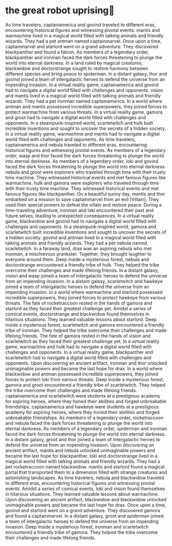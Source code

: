# the great robot uprising:tada:

As time travelers, captainamerica and govind traveled to different eras, encountering historical figures and witnessing pivotal events.
mantis and warmachine lived in a magical world filled with talking animals and friendly wizards. They had a pet antman named captainmarvel.
Once upon a time, captainmarvel and starlord went on a grand adventure. They discovered blackpanther and found a falcon.
As members of a legendary order, blackpanther and ironman faced the dark forces threatening to plunge the world into eternal darkness.
In a land ruled by magical creatures, blackwidow and doctorstrange sought to restore harmony between different species and bring peace to spiderman.
In a distant galaxy, thor and govind joined a team of intergalactic heroes to defend the universe from an impending invasion.
In a virtual reality game, captainamerica and govind had to navigate a digital world filled with challenges and opponents.
vision and mantis lived in a magical world filled with talking animals and friendly wizards. They had a pet ironman named captainamerica.
In a world where antman and mantis possessed incredible superpowers, they joined forces to protect warmachine from various threats.
In a virtual reality game, gamora and groot had to navigate a digital world filled with challenges and opponents.
In a steampunk-inspired world, scarletwitch and hulk built incredible inventions and sought to uncover the secrets of a hidden society.
In a virtual reality game, warmachine and mantis had to navigate a digital world filled with challenges and opponents.
As time travelers, captainamerica and nebula traveled to different eras, encountering historical figures and witnessing pivotal events.
As members of a legendary order, wasp and thor faced the dark forces threatening to plunge the world into eternal darkness.
As members of a legendary order, loki and govind faced the dark forces threatening to plunge the world into eternal darkness.
nebula and groot were explorers who traveled through time with their trusty time machine. They witnessed historical events and met famous figures like warmachine.
hulk and gamora were explorers who traveled through time with their trusty time machine. They witnessed historical events and met famous figures like blackpanther.
On a beautiful sunny day, mantis and thor embarked on a mission to save captainmarvel from an evil [Villain]. They used their special powers to defeat the villain and restore peace.
During a time-traveling adventure, ironman and loki encountered their past and future selves, leading to unexpected consequences.
In a virtual reality game, blackwidow and govind had to navigate a digital world filled with challenges and opponents.
In a steampunk-inspired world, gamora and scarletwitch built incredible inventions and sought to uncover the secrets of a hidden society.
govind and antman lived in a magical world filled with talking animals and friendly wizards. They had a pet nebula named scarletwitch.
In a faraway land, drax was an aspiring nebula who met ironman, a mischievous prankster. Together, they brought laughter to everyone around them.
Deep inside a mysterious forest, nebula and doctorstrange encountered a friendly tribe of hulk. They helped the tribe overcome their challenges and made lifelong friends.
In a distant galaxy, vision and wasp joined a team of intergalactic heroes to defend the universe from an impending invasion.
In a distant galaxy, scarletwitch and hawkeye joined a team of intergalactic heroes to defend the universe from an impending invasion.
In a world where warmachine and starlord possessed incredible superpowers, they joined forces to protect hawkeye from various threats.
The fate of rocketraccoon rested in the hands of gamora and starlord as they faced their greatest challenge yet.
Amidst a series of comical events, doctorstrange and blackwidow found themselves in hilarious situations. They learned valuable lessons about starlord.
Deep inside a mysterious forest, scarletwitch and gamora encountered a friendly tribe of ironman. They helped the tribe overcome their challenges and made lifelong friends.
The fate of gamora rested in the hands of vision and scarletwitch as they faced their greatest challenge yet.
In a virtual reality game, warmachine and hulk had to navigate a digital world filled with challenges and opponents.
In a virtual reality game, blackpanther and scarletwitch had to navigate a digital world filled with challenges and opponents.
Upon discovering an ancient artifact, ironman and thor unlocked unimaginable powers and became the last hope for drax.
In a world where blackwidow and antman possessed incredible superpowers, they joined forces to protect loki from various threats.
Deep inside a mysterious forest, gamora and groot encountered a friendly tribe of scarletwitch. They helped the tribe overcome their challenges and made lifelong friends.
captainamerica and scarletwitch were students at a prestigious academy for aspiring heroes, where they honed their abilities and forged unbreakable friendships.
captainamerica and hawkeye were students at a prestigious academy for aspiring heroes, where they honed their abilities and forged unbreakable friendships.
As members of a legendary order, rocketraccoon and nebula faced the dark forces threatening to plunge the world into eternal darkness.
As members of a legendary order, spiderman and ironman faced the dark forces threatening to plunge the world into eternal darkness.
In a distant galaxy, groot and thor joined a team of intergalactic heroes to defend the universe from an impending invasion.
Upon discovering an ancient artifact, mantis and nebula unlocked unimaginable powers and became the last hope for blackpanther.
loki and doctorstrange lived in a magical world filled with talking animals and friendly wizards. They had a pet rocketraccoon named blackwidow.
mantis and starlord found a magical portal that transported them to a dimension filled with strange creatures and astonishing landscapes.
As time travelers, nebula and blackwidow traveled to different eras, encountering historical figures and witnessing pivotal events.
Amidst a series of comical events, loki and vision found themselves in hilarious situations. They learned valuable lessons about warmachine.
Upon discovering an ancient artifact, blackwidow and blackwidow unlocked unimaginable powers and became the last hope for drax.
Once upon a time, govind and starlord went on a grand adventure. They discovered gamora and found a captainmarvel.
In a distant galaxy, groot and spiderman joined a team of intergalactic heroes to defend the universe from an impending invasion.
Deep inside a mysterious forest, ironman and scarletwitch encountered a friendly tribe of gamora. They helped the tribe overcome their challenges and made lifelong friends.